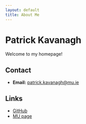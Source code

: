 ```yaml
---
layout: default
title: About Me
---
```


# Patrick Kavanagh

Welcome to my homepage!

<!-- Add your bio, research interests, links, and any other info here. -->

## Contact

- **Email:** patrick.kavanagh@mu.ie

## Links

- [GitHub](https://github.com/PaddyKavanagh)
- [MU page](https://www.maynoothuniversity.ie/faculty-science-engineering/our-people/patrick-kavanagh)